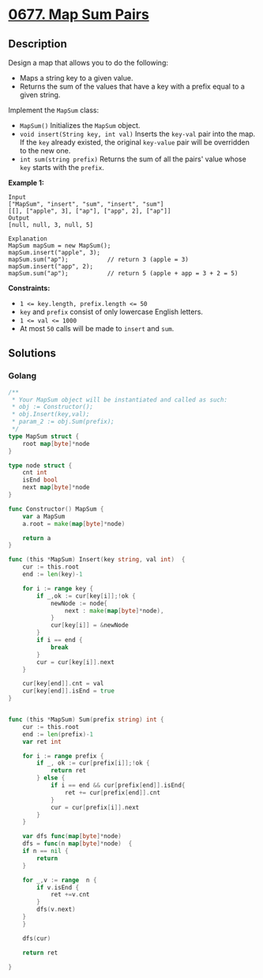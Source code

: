 # [0677. Map Sum Pairs](https://leetcode-cn.com/problems/map-sum-pairs/)



## Description


Design a map that allows you to do the following:

- Maps a string key to a given value.
- Returns the sum of the values that have a key with a prefix equal to a given string.

Implement the `MapSum` class:

- `MapSum()` Initializes the `MapSum` object.
- `void insert(String key, int val)` Inserts the `key-val` pair into the map. If the `key` already existed, the original `key-value` pair will be overridden to the new one.
- `int sum(string prefix)` Returns the sum of all the pairs' value whose `key` starts with the `prefix`.

 

**Example 1:**

```
Input
["MapSum", "insert", "sum", "insert", "sum"]
[[], ["apple", 3], ["ap"], ["app", 2], ["ap"]]
Output
[null, null, 3, null, 5]

Explanation
MapSum mapSum = new MapSum();
mapSum.insert("apple", 3);  
mapSum.sum("ap");           // return 3 (apple = 3)
mapSum.insert("app", 2);    
mapSum.sum("ap");           // return 5 (apple + app = 3 + 2 = 5)
```

 

**Constraints:**

- `1 <= key.length, prefix.length <= 50`
- `key` and `prefix` consist of only lowercase English letters.
- `1 <= val <= 1000`
- At most `50` calls will be made to `insert` and `sum`.



## Solutions

### Golang

```go
/**
 * Your MapSum object will be instantiated and called as such:
 * obj := Constructor();
 * obj.Insert(key,val);
 * param_2 := obj.Sum(prefix);
 */
type MapSum struct {
    root map[byte]*node
}

type node struct {
    cnt int 
    isEnd bool 
    next map[byte]*node
}

func Constructor() MapSum {
    var a MapSum 
    a.root = make(map[byte]*node)

    return a
}

func (this *MapSum) Insert(key string, val int)  {
    cur := this.root
    end := len(key)-1

    for i := range key {
        if _,ok := cur[key[i]];!ok {
            newNode := node{
                next : make(map[byte]*node),
            }
            cur[key[i]] = &newNode
        }
        if i == end {
            break
        }
        cur = cur[key[i]].next
    }

    cur[key[end]].cnt = val
    cur[key[end]].isEnd = true
}


func (this *MapSum) Sum(prefix string) int {
    cur := this.root
    end := len(prefix)-1
    var ret int 

    for i := range prefix {
        if _, ok := cur[prefix[i]];!ok {
            return ret
        } else {
            if i == end && cur[prefix[end]].isEnd{
                ret += cur[prefix[end]].cnt
            }
            cur = cur[prefix[i]].next
        }
    }

    var dfs func(map[byte]*node)
    dfs = func(n map[byte]*node)  {
    if n == nil {
        return 
    }

    for _,v := range  n {
        if v.isEnd {
            ret +=v.cnt
        }
        dfs(v.next)
    }
    }

    dfs(cur)

    return ret

}
```

